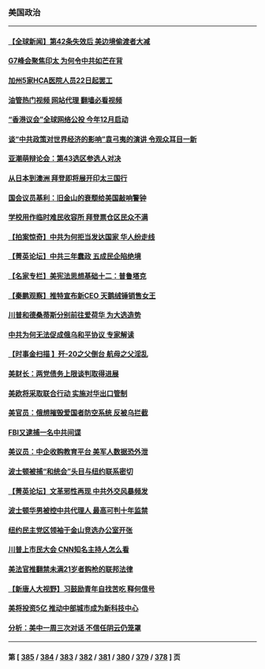 ### 美国政治
---
#### [【全球新闻】第42条失效后 美边境偷渡者大减](../../pages/ncid1078159/n13997335.md?05160045) 
#### [G7峰会聚焦印太 为何令中共如芒在背](../../pages/ncid1078159/n13997026.md?05160045) 
#### [加州5家HCA医院人员22日起罢工](../../pages/ncid1078159/n13997197.md?05160045) 
#### [油管热门视频 网站代理 翻墙必看视频](http://138.2.39.72:81/youtube.html?epic-marker?05160045)
#### [“香港议会”全球网络公投 今年12月启动](../../pages/ncid1078159/n13997194.md?05160045) 
#### [谈“中共政策对世界经济的影响”袁弓夷的演讲 令观众耳目一新](../../pages/ncid1078159/n13997182.md?05160045) 
#### [亚潮萌辩论会：第43选区参选人对决](../../pages/ncid1078159/n13997144.md?05160045) 
#### [从日本到澳洲 拜登即将展开印太三国行](../../pages/ncid1078159/n13996812.md?05160045) 
#### [国会议员基利：旧金山的衰颓给美国敲响警钟](../../pages/ncid1078159/n13996556.md?05160045) 
#### [学校用作临时难民收容所 拜登票仓区民众不满](../../pages/ncid1078159/n13996262.md?05160045) 
#### [【拍案惊奇】中共为何拒当发达国家 华人纷走线](../../pages/ncid1078159/n13996200.md?05160045) 
#### [【菁英论坛】中共三年蠢政 五成民企陷绝境](../../pages/ncid1078159/n13996197.md?05160045) 
#### [【名家专栏】美宪法思想基础十二：普鲁塔克](../../pages/ncid1078159/n13995813.md?05160045) 
#### [【秦鹏观察】推特宣布新CEO 天鹅绒锤销售女王](../../pages/ncid1078159/n13996145.md?05160045) 
#### [川普和德桑蒂斯分别前往爱荷华 为大选造势](../../pages/ncid1078159/n13996103.md?05160045) 
#### [中共为何无法促成俄乌和平协议 专家解读](../../pages/ncid1078159/n13996123.md?05160045) 
#### [【时事金扫描 】歼-20之父倒台 航母之父淫乱](../../pages/ncid1078159/n13995199.md?05160045) 
#### [美财长：两党债务上限谈判取得进展](../../pages/ncid1078159/n13995855.md?05160045) 
#### [美欧将采取联合行动 实施对华出口管制](../../pages/ncid1078159/n13995866.md?05160045) 
#### [美官员：俄想摧毁爱国者防空系统 反被乌拦截](../../pages/ncid1078159/n13995728.md?05160045) 
#### [FBI又逮捕一名中共间谍](../../pages/ncid1078159/n13995507.md?05160045) 
#### [美议员：中企收购教育平台 美军人数据恐外泄](../../pages/ncid1078159/n13995335.md?05160045) 
#### [波士顿被捕“和统会”头目与纽约联系密切](../../pages/ncid1078159/n13995315.md?05160045) 
#### [【菁英论坛】文革邪性再现 中共外交风暴频发](../../pages/ncid1078159/n13995139.md?05160045) 
#### [波士顿华男被控中共代理人 最高可判十年监禁](../../pages/ncid1078159/n13995143.md?05160045) 
#### [纽约民主党区领袖于金山竞选办公室开张](../../pages/ncid1078159/n13995286.md?05160045) 
#### [川普上市民大会 CNN知名主持人怎么看](../../pages/ncid1078159/n13995100.md?05160045) 
#### [美法官推翻禁未满21岁者购枪的联邦法律](../../pages/ncid1078159/n13995126.md?05160045) 
#### [【新唐人大视野】习鼓励青年自找苦吃 释何信号](../../pages/ncid1078159/n13995092.md?05160045) 
#### [美将投资5亿 推动中部城市成为新科技中心](../../pages/ncid1078159/n13994999.md?05160045) 
#### [分析：美中一周三次对话 不信任阴云仍笼罩](../../pages/ncid1078159/n13995004.md?05160045) 

---
#### 第 [ [385](./385.md?05160045) / [384](./384.md?05160045) / [383](./383.md?05160045) / [382](./382.md?05160045) / [381](./381.md?05160045) / [380](./380.md?05160045) / [379](./379.md?05160045) / [378](./378.md?05160045) ] 页
